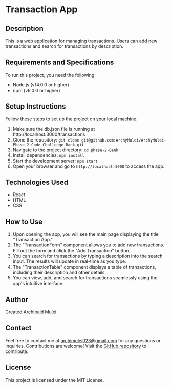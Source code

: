 # Transaction App

## Description
This is a web application for managing transactions. Users can add new transactions and search for transactions by description.

## Requirements and Specifications
To run this project, you need the following:
* Node.js (v14.0.0 or higher)
* npm (v6.0.0 or higher)

## Setup Instructions
Follow these steps to set up the project on your local machine:
1. Make sure the db.json file is running at http://localhost:3000/transactions
2. Clone the repository: `git clone git@github.com:ArchyMulei/ArchyMulei-Phase-2-Code-Challenge-Bank.git`
3. Navigate to the project directory: `cd phase-2-Bank `
4. Install dependencies: `npm install`
5. Start the development server: `npm start`
6. Open your browser and go to `http://localhost:3000` to access the app.

## Technologies Used
* React
* HTML
* CSS

## How to Use
1. Upon opening the app, you will see the main page displaying the title "Transaction App."
2. The "TransactionForm" component allows you to add new transactions. Fill out the form and click the "Add Transaction" button.
3. You can search for transactions by typing a description into the search input. The results will update in real-time as you type.
4. The "TransactionTable" component displays a table of transactions, including their description and other details.
5. You can view, add, and search for transactions seamlessly using the app's intuitive interface.

## Author
Created Archibald Mulei

## Contact
Feel free to contact me at archimulei023@gmail.com for any questions or inquiries. Contributions are welcome! Visit the [GitHub repository](https://github.com/ArchyMulei/ArchyMulei-Phase-2-Code-Challenge-Bank) to contribute.

## License
This project is licensed under the MIT License.
